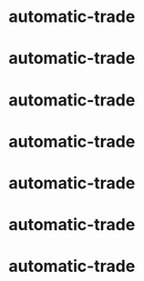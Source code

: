 # automatic-trade
# automatic-trade
# automatic-trade
# automatic-trade
# automatic-trade
# automatic-trade
# automatic-trade
